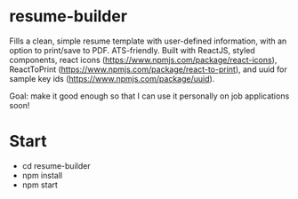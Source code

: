 # resume-builder

Fills a clean, simple resume template with user-defined information, with an option to print/save to PDF. ATS-friendly. Built with ReactJS, styled components, react icons (https://www.npmjs.com/package/react-icons), ReactToPrint (https://www.npmjs.com/package/react-to-print), and uuid for sample key ids (https://www.npmjs.com/package/uuid).

Goal: make it good enough so that I can use it personally on job applications soon!

# Start

- cd resume-builder
- npm install
- npm start
